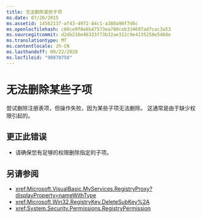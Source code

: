 ```yaml
---
title: 无法删除某些子项
ms.date: 07/20/2015
ms.assetid: 14562137-af43-4972-84c1-a380a90f7d6c
ms.openlocfilehash: c00ce9f8e6b47573ea780ceb334697ad7cac3a53
ms.sourcegitcommit: d2db216e46323f73b32ae312c9e4135258e5d68e
ms.translationtype: MT
ms.contentlocale: zh-CN
ms.lasthandoff: 09/22/2020
ms.locfileid: "90870758"
---
```

# <a name="some-subkeys-cannot-be-deleted"></a>无法删除某些子项

尝试删除注册表项，但操作失败，因为某些子项无法删除。 这通常是由于缺少权限引起的。  
  
## <a name="to-correct-this-error"></a>更正此错误  
  
- 请确保您有足够的权限删除指定的子项。  
  
## <a name="see-also"></a>另请参阅

- <xref:Microsoft.VisualBasic.MyServices.RegistryProxy?displayProperty=nameWithType>
- <xref:Microsoft.Win32.RegistryKey.DeleteSubKey%2A>
- <xref:System.Security.Permissions.RegistryPermission>
